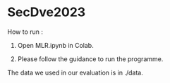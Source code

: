 # SecDve2023

How to run :

1. Open MLR.ipynb in Colab.

2. Please follow the guidance to run the programme.

The data we used in our evaluation is in ./data.
